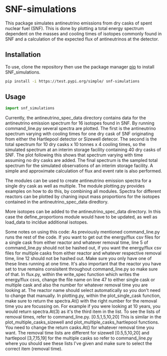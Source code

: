 # SNF-simulations
This package simulates antineutrino emissions from dry casks of spent nuclear fuel (SNF). This is done by plotting a total energy spectrum dependent on the masses and cooling times of isotopes commonly found in SNF and a calculation of the expected flux of antineutrinos at the detector.

## Installation
To use, clone the repository then use the package manager [pip](https://pip.pypa.io/en/stable/) to install SNF_simulations.

```bash
pip install -i https://test.pypi.org/simple/ snf-simulations
```

## Usage
```python
import snf_simulations
```
Currently, the antineutrino_spec_data directory contains data for the antineutrino emission spectrum for 16 isotopes found in SNF. By running command_line.py several spectra are plotted. The first is the antineutrino spectrum varying with cooling times for one dry cask of SNF originating from either the Hartlepool detector or Sizewell detecor. The second is the total spectrum for 10 dry casks x 10 tonnes x 4 cooling times, so the simulated spectrum at an interim storage facility containing 40 dry casks of SNF. The plot following this shows that spectrum varying with time assuming no dry casks are added. The final spectrum is the sampled total spectrum for the simulated observations of an interim storage facility. A simple and approximate calculation of flux and event rate is also performed.

The modules can be used to create antineutrino emission spectra for a single dry cask as well as multiple. The module plotting.py provides examples on how to do this, by combining all modules. Spectra for different reactors can be plotted by chaning input mass proportions for the isotopes contained in the antineutrino_spec_data diredtory. 

More isotopes can be added to the antineutrino_spec_data directory. In this case the define_proportions module would have to be updated, as well as load_data to incldue additional isotopes. 

Some notes on using this code:
As previously mentioned command_line.py runs the rest of the code. If you want to get out the energy/flux csv files for a single cask from either reactor and whatever removal time, line 5 of command_line.py should not be hashed out, if you want the energy/flux csv files for multiple casks from either reactor and whatever respective removal time, line 12 should not be hashed out. Make sure you only have one of these lines running at one time.
It's also important that the reactor you have set to true remains consisitent throughout command_line.py so make sure of that.
In flux.py, within the write_spec function which writes the energy/flux csvs, change the file name on line 47 to either single cask or multiple cask and also the number for whatever removal time you are looking at.
The reactor name should select automatically so you don't need to change that manually.
In plotting.py, within the plot_single_cask function, make sure to return the spectra.At() with the right number for the removal time you are focussing on. For example if you were looking at 10 years, you would return spectra.At(3) as it's the third item in the list. To see the lists of removal times, refer to command_line.py. [0.5,1,5,10,20]
This is similar in the plot_multiple_casks_sizewell and plot_multiple_casks_hartlepool functions. You need to change the return casks.At() for whatever removal time you want. The removal time lists are different for sizewell [0.5,5,10,20] and hartlepool [3,7,15,19] for the multiple casks so refer to command_line.py where you should see these lists I've given and make sure to select the correct item (removal time). 
